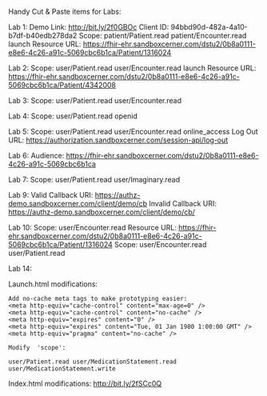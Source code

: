 Handy Cut & Paste items for Labs:

Lab 1:
Demo Link: http://bit.ly/2f0GBOc
Client ID: 94bbd90d-482a-4a10-b7df-b40edb278da2
Scope: patient/Patient.read patient/Encounter.read launch
Resource URL: https://fhir-ehr.sandboxcerner.com/dstu2/0b8a0111-e8e6-4c26-a91c-5069cbc6b1ca/Patient/1316024


Lab 2:
Scope: user/Patient.read user/Encounter.read launch
Resource URL: https://fhir-ehr.sandboxcerner.com/dstu2/0b8a0111-e8e6-4c26-a91c-5069cbc6b1ca/Patient/4342008

Lab 3:
Scope: user/Patient.read user/Encounter.read

Lab 4:
Scope: user/Patient.read openid

Lab 5:
Scope: user/Patient.read user/Encounter.read online_access
Log Out URL: https://authorization.sandboxcerner.com/session-api/log-out

Lab 6:
Audience: https://fhir-ehr.sandboxcerner.com/dstu2/0b8a0111-e8e6-4c26-a91c-5069cbc6b1ca

Lab 7:
Scope: user/Patient.read user/Imaginary.read

Lab 9:
Valid Callback URI: https://authz-demo.sandboxcerner.com/client/demo/cb
Invalid Callback URI: https://authz-demo.sandboxcerner.com/client/demo/cb/

Lab 10:
Scope: user/Encounter.read
Resource URL: https://fhir-ehr.sandboxcerner.com/dstu2/0b8a0111-e8e6-4c26-a91c-5069cbc6b1ca/Patient/1316024
Scope: user/Encounter.read user/Patient.read

Lab 14:

Launch.html modifications:

```
Add no-cache meta tags to make prototyping easier:
<meta http-equiv="cache-control" content="max-age=0" />
<meta http-equiv="cache-control" content="no-cache" />
<meta http-equiv="expires" content="0" />
<meta http-equiv="expires" content="Tue, 01 Jan 1980 1:00:00 GMT" />
<meta http-equiv="pragma" content="no-cache" />

Modify  'scope': 

user/Patient.read user/MedicationStatement.read user/MedicationStatement.write
```

Index.html modifications: http://bit.ly/2fSCc0Q


